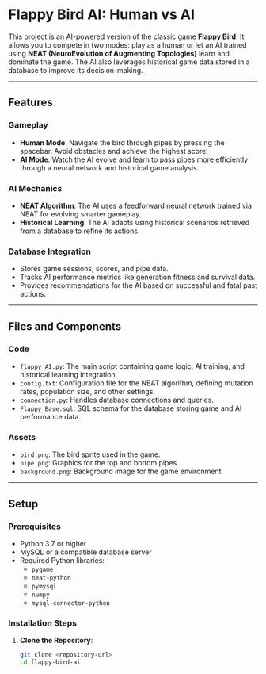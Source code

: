 # Flappy Bird AI: Human vs AI

This project is an AI-powered version of the classic game **Flappy Bird**. It allows you to compete in two modes: play as a human or let an AI trained using **NEAT (NeuroEvolution of Augmenting Topologies)** learn and dominate the game. The AI also leverages historical game data stored in a database to improve its decision-making.

---

## Features

### Gameplay
- **Human Mode**: Navigate the bird through pipes by pressing the spacebar. Avoid obstacles and achieve the highest score!
- **AI Mode**: Watch the AI evolve and learn to pass pipes more efficiently through a neural network and historical game analysis.

### AI Mechanics
- **NEAT Algorithm**: The AI uses a feedforward neural network trained via NEAT for evolving smarter gameplay.
- **Historical Learning**: The AI adapts using historical scenarios retrieved from a database to refine its actions.

### Database Integration
- Stores game sessions, scores, and pipe data.
- Tracks AI performance metrics like generation fitness and survival data.
- Provides recommendations for the AI based on successful and fatal past actions.

---

## Files and Components

### Code
- `flappy_AI.py`: The main script containing game logic, AI training, and historical learning integration.
- `config.txt`: Configuration file for the NEAT algorithm, defining mutation rates, population size, and other settings.
- `connection.py`: Handles database connections and queries.
- `Flappy_Base.sql`: SQL schema for the database storing game and AI performance data.

### Assets
- `bird.png`: The bird sprite used in the game.
- `pipe.png`: Graphics for the top and bottom pipes.
- `background.png`: Background image for the game environment.

---

## Setup

### Prerequisites
- Python 3.7 or higher
- MySQL or a compatible database server
- Required Python libraries:
  - `pygame`
  - `neat-python`
  - `pymysql`
  - `numpy`
  - `mysql-connector-python`

### Installation Steps
1. **Clone the Repository**:
   ```bash
   git clone <repository-url>
   cd flappy-bird-ai

